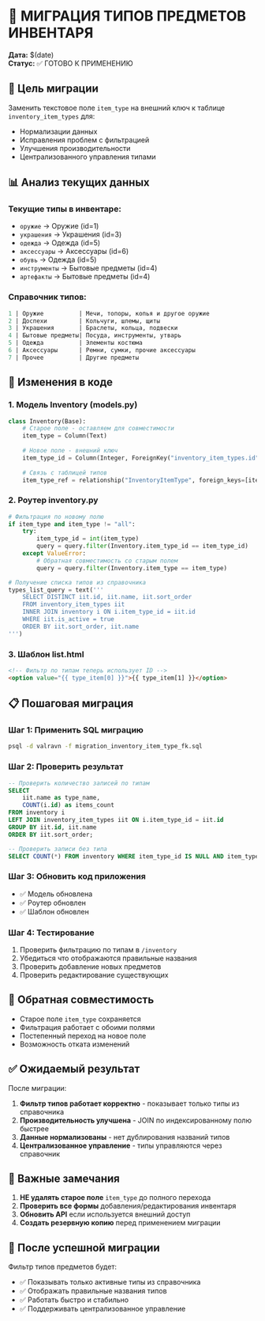 # 🔄 МИГРАЦИЯ ТИПОВ ПРЕДМЕТОВ ИНВЕНТАРЯ

**Дата:** $(date)  
**Статус:** ✅ ГОТОВО К ПРИМЕНЕНИЮ

## 🎯 Цель миграции

Заменить текстовое поле `item_type` на внешний ключ к таблице `inventory_item_types` для:
- Нормализации данных
- Исправления проблем с фильтрацией
- Улучшения производительности
- Централизованного управления типами

## 📊 Анализ текущих данных

### Текущие типы в инвентаре:
- `оружие` → Оружие (id=1)
- `украшения` → Украшения (id=3)  
- `одежда` → Одежда (id=5)
- `аксессуары` → Аксессуары (id=6)
- `обувь` → Одежда (id=5)
- `инструменты` → Бытовые предметы (id=4)
- `артефакты` → Бытовые предметы (id=4)

### Справочник типов:
```sql
1 | Оружие          | Мечи, топоры, копья и другое оружие
2 | Доспехи         | Кольчуги, шлемы, щиты  
3 | Украшения       | Браслеты, кольца, подвески
4 | Бытовые предметы| Посуда, инструменты, утварь
5 | Одежда          | Элементы костюма
6 | Аксессуары      | Ремни, сумки, прочие аксессуары
7 | Прочее          | Другие предметы
```

## 🔧 Изменения в коде

### 1. Модель Inventory (models.py)
```python
class Inventory(Base):
    # Старое поле - оставляем для совместимости
    item_type = Column(Text)  
    
    # Новое поле - внешний ключ
    item_type_id = Column(Integer, ForeignKey("inventory_item_types.id", ondelete="SET NULL"), nullable=True)
    
    # Связь с таблицей типов
    item_type_ref = relationship("InventoryItemType", foreign_keys=[item_type_id])
```

### 2. Роутер inventory.py
```python
# Фильтрация по новому полю
if item_type and item_type != "all":
    try:
        item_type_id = int(item_type)
        query = query.filter(Inventory.item_type_id == item_type_id)
    except ValueError:
        # Обратная совместимость со старым полем
        query = query.filter(Inventory.item_type == item_type)

# Получение списка типов из справочника
types_list_query = text('''
    SELECT DISTINCT iit.id, iit.name, iit.sort_order
    FROM inventory_item_types iit
    INNER JOIN inventory i ON i.item_type_id = iit.id
    WHERE iit.is_active = true
    ORDER BY iit.sort_order, iit.name
''')
```

### 3. Шаблон list.html
```html
<!-- Фильтр по типам теперь использует ID -->
<option value="{{ type_item[0] }}">{{ type_item[1] }}</option>
```

## 📋 Пошаговая миграция

### Шаг 1: Применить SQL миграцию
```bash
psql -d valravn -f migration_inventory_item_type_fk.sql
```

### Шаг 2: Проверить результат
```sql
-- Проверить количество записей по типам
SELECT 
    iit.name as type_name,
    COUNT(i.id) as items_count
FROM inventory i
LEFT JOIN inventory_item_types iit ON i.item_type_id = iit.id
GROUP BY iit.id, iit.name
ORDER BY iit.sort_order;

-- Проверить записи без типа
SELECT COUNT(*) FROM inventory WHERE item_type_id IS NULL AND item_type IS NOT NULL;
```

### Шаг 3: Обновить код приложения
- ✅ Модель обновлена
- ✅ Роутер обновлен  
- ✅ Шаблон обновлен

### Шаг 4: Тестирование
1. Проверить фильтрацию по типам в `/inventory`
2. Убедиться что отображаются правильные названия
3. Проверить добавление новых предметов
4. Проверить редактирование существующих

## 🔄 Обратная совместимость

- Старое поле `item_type` сохраняется
- Фильтрация работает с обоими полями
- Постепенный переход на новое поле
- Возможность отката изменений

## ✅ Ожидаемый результат

После миграции:
1. **Фильтр типов работает корректно** - показывает только типы из справочника
2. **Производительность улучшена** - JOIN по индексированному полю быстрее
3. **Данные нормализованы** - нет дублирования названий типов
4. **Централизованное управление** - типы управляются через справочник

## 🚨 Важные замечания

1. **НЕ удалять старое поле** `item_type` до полного перехода
2. **Проверить все формы** добавления/редактирования инвентаря
3. **Обновить API** если используется внешний доступ
4. **Создать резервную копию** перед применением миграции

## 🎉 После успешной миграции

Фильтр типов предметов будет:
- ✅ Показывать только активные типы из справочника
- ✅ Отображать правильные названия типов
- ✅ Работать быстро и стабильно
- ✅ Поддерживать централизованное управление 